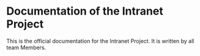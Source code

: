 # Documentation of the Intranet Project

This is the official documentation for the Intranet Project. It is written by all team Members.
